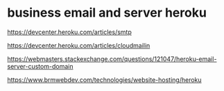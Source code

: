 
# business email and server heroku

https://devcenter.heroku.com/articles/smtp

https://devcenter.heroku.com/articles/cloudmailin

https://webmasters.stackexchange.com/questions/121047/heroku-email-server-custom-domain

https://www.brmwebdev.com/technologies/website-hosting/heroku
